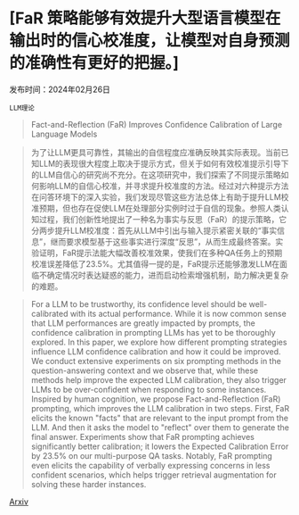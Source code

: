 # [FaR 策略能够有效提升大型语言模型在输出时的信心校准度，让模型对自身预测的准确性有更好的把握。]

发布时间：2024年02月26日

`LLM理论`

> Fact-and-Reflection (FaR) Improves Confidence Calibration of Large Language Models

> 为了让LLM更具可靠性，其输出的自信程度应准确反映其实际表现。当前已知LLM的表现很大程度上取决于提示方式，但关于如何有效校准提示引导下的LLM自信心的研究尚不充分。在这项研究中，我们探索了不同提示策略如何影响LLM的自信心校准，并寻求提升校准度的方法。经过对六种提示方法在问答环境下的深入实验，我们发现尽管这些方法总体上有助于提升LLM校准预期，但也存在促使LLM在处理部分实例时过于自信的现象。参照人类认知过程，我们创新性地提出了一种名为事实与反思（FaR）的提示策略，它分两步提升LLM校准度：首先从LLM中引出与输入提示紧密关联的“事实信息”，继而要求模型基于这些事实进行深度“反思”，从而生成最终答案。实验证明，FaR提示法能大幅改善校准效果，使我们在多种QA任务上的预期校准误差降低了23.5%。尤其值得一提的是，FaR提示还能够激发LLM在面临不确定情况时表达疑惑的能力，进而启动检索增强机制，助力解决更复杂的难题。

> For a LLM to be trustworthy, its confidence level should be well-calibrated with its actual performance. While it is now common sense that LLM performances are greatly impacted by prompts, the confidence calibration in prompting LLMs has yet to be thoroughly explored. In this paper, we explore how different prompting strategies influence LLM confidence calibration and how it could be improved. We conduct extensive experiments on six prompting methods in the question-answering context and we observe that, while these methods help improve the expected LLM calibration, they also trigger LLMs to be over-confident when responding to some instances. Inspired by human cognition, we propose Fact-and-Reflection (FaR) prompting, which improves the LLM calibration in two steps. First, FaR elicits the known "facts" that are relevant to the input prompt from the LLM. And then it asks the model to "reflect" over them to generate the final answer. Experiments show that FaR prompting achieves significantly better calibration; it lowers the Expected Calibration Error by 23.5% on our multi-purpose QA tasks. Notably, FaR prompting even elicits the capability of verbally expressing concerns in less confident scenarios, which helps trigger retrieval augmentation for solving these harder instances.

[Arxiv](https://arxiv.org/abs/2402.17124)